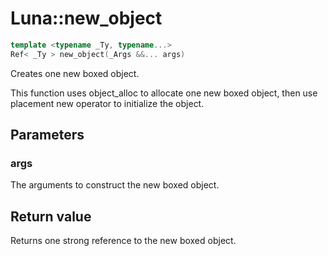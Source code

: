 # Luna::new_object

```c++
template <typename _Ty, typename...>
Ref< _Ty > new_object(_Args &&... args)
```

Creates one new boxed object. 

This function uses object_alloc to allocate one new boxed object, then use placement new operator to initialize the object. 

## Parameters
### args
The arguments to construct the new boxed object. 

## Return value
Returns one strong reference to the new boxed object. 


